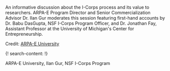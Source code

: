 An informative discussion about the I-Corps process and its value to researchers. ARPA-E Program Director and Senior Commercialization Advisor Dr. Ilan Gur moderates this session featuring first-hand accounts by Dr. Babu DasGupta, NSF I-Corps Program Officer, and Dr. Jonathan Fay, Assistant Professor at the University of Michigan's Center for Entrepreneurship.

Credit: [ARPA-E University](https://www.youtube.com/watch?v=i_rc1RiSGL8)

  
{! search-content: !}

  ARPA-E University, Ilan Gur, NSF I-Corps Program
